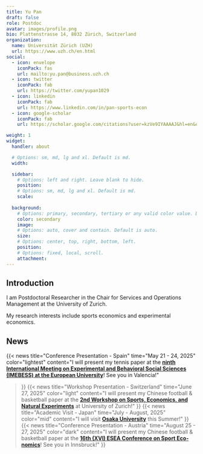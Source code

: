 ```yaml
---
title: Yu Pan
draft: false
role: Postdoc
avatar: images/profile.png
bio: Plattenstrasse 14, 8032 Zürich, Switzerland
organization:
  name: Universität Zürich (UZH)
  url: https://www.uzh.ch/en.html
social:
  - icon: envelope
    iconPack: fas
    url: mailto:yu.pan@business.uzh.ch
  - icon: twitter
    iconPack: fab
    url: https://twitter.com/yupan1029
  - icon: linkedin
    iconPack: fab
    url: https://www.linkedin.com/in/pan-sports-econ
  - icon: google-scholar
    iconPack: fab
    url: https://scholar.google.com/citations?user=kzVe9IYAAAAJ&hl=en&oi=sra

weight: 1
widget:
  handler: about

  # Options: sm, md, lg and xl. Default is md.
  width:

  sidebar:
    # Options: left and right. Leave blank to hide.
    position:
    # Options: sm, md, lg and xl. Default is md.
    scale:
  
  background:
    # Options: primary, secondary, tertiary or any valid color value. Default is primary.
    color: secondary
    image:
    # Options: auto, cover and contain. Default is auto.
    size:
    # Options: center, top, right, bottom, left.
    position:
    # Options: fixed, local, scroll.
    attachment: 
---
```


##  Introduction

I am Postdoctoral Researcher in the Chair for Services and Operations Management at the University of Zurich.

My research interests include sports economics and experimental economics.

## News
{{< news
  title="Conference Presentation - Spain"
  time="May 21 - 24, 2025"
  color="lightest"
  content="I will present my tennis paper at the <a href='https://www.imebess.org'><strong> ninth International Meeting on Experimental and Behavioral Social Sciences (IMEBESS) at the European University</strong></a>! See you in Valencia!"
>}}
{{< news
  title="Workshop Presentation - Switzerland"
  time="June 27, 2025"
  color="light"
  content="I will present my Chinese football & basketball paper at the <a href='https://www.crsa.uzh.ch/en/news/Workshop-on-Sports,-Economics,-and-Natural-Experiments0.html'><strong>2nd Workshop on Sports, Economics, and Natural Experiments</strong></a> at University of Zurich!"
>}}
{{< news
  title="Academic Visit - Japan"
  time="July - August, 2025"
  color="mid"
  content="I will visit <a href='https://www.iser.osaka-u.ac.jp/index-e.html'><strong>Osaka University</strong></a> this Summer!"
>}}
{{< news
  title="Conference Presentation - Austria"
  time="August 25 - 27, 2025"
  color="dark"
  content="I will present my Chinese football & basketball paper at the <a href='https://www.uibk.ac.at/de/isw/news_und_services/esea_2025/ '><strong>16th (XVI) ESEA Con­fer­ence on Sport Eco­nomics</strong></a>! See you in Innsbruck!"
>}}
<!-- color: lightest, light, mid, dark, darkest -->
<link rel="stylesheet" href="css/custom.css"><br>
